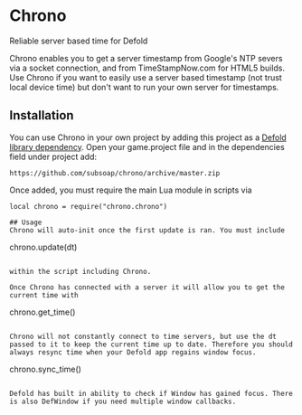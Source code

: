 # Chrono
Reliable server based time for Defold

Chrono enables you to get a server timestamp from Google's NTP severs via a socket connection, and from TimeStampNow.com for HTML5 builds. Use Chrono if you want to easily use a server based timestamp (not trust local device time) but don't want to run your own server for timestamps.

## Installation
You can use Chrono in your own project by adding this project as a [Defold library dependency](http://www.defold.com/manuals/libraries/). Open your game.project file and in the dependencies field under project add:

	https://github.com/subsoap/chrono/archive/master.zip
  
Once added, you must require the main Lua module in scripts via

```
local chrono = require("chrono.chrono")

## Usage
Chrono will auto-init once the first update is ran. You must include

```
chrono.update(dt)
```

within the script including Chrono.

Once Chrono has connected with a server it will allow you to get the current time with

```
chrono.get_time()
```

Chrono will not constantly connect to time servers, but use the dt passed to it to keep the current time up to date. Therefore you should always resync time when your Defold app regains window focus.

```
chrono.sync_time()
```

Defold has built in ability to check if Window has gained focus. There is also DefWindow if you need multiple window callbacks.
